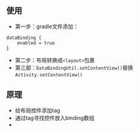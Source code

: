 ## 使用
* 第一步：gradle文件添加：
```
dataBinding {
    enabled = true
}
```
* 第二步：布局转换成`<layout>`包裹
* 第三部：`DataBindingUtil.setContentView()`替换`Activity.setContentView()`



## 原理
* 给布局控件添加tag
* 通过tag寻找控件放入binding数组
* 